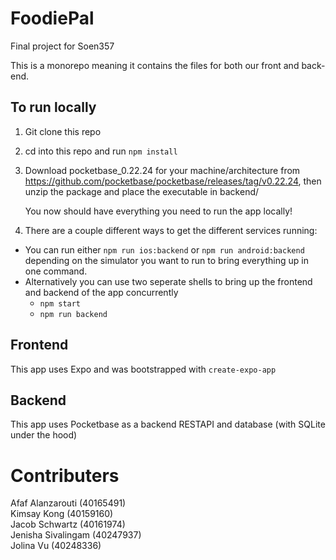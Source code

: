 # FoodiePal

Final project for Soen357

This is a monorepo meaning it contains the files for both our front and back-end.

## To run locally

1. Git clone this repo

2. cd into this repo and run `npm install`

3. Download pocketbase_0.22.24 for your machine/architecture from https://github.com/pocketbase/pocketbase/releases/tag/v0.22.24, then unzip the package and place the executable in backend/

	You now should have everything you need to run the app locally!

4. There are a couple different ways to get the different services running:

- You can run either `npm run ios:backend` or `npm run android:backend` depending on the simulator you want to run to bring everything up in one command.
- Alternatively you can use two seperate shells to bring up the frontend and backend of the app concurrently
  - `npm start`
  - `npm run backend`

## Frontend

This app uses Expo and was bootstrapped with `create-expo-app`

## Backend

This app uses Pocketbase as a backend RESTAPI and database (with SQLite under the hood)

# Contributers

Afaf Alanzarouti (40165491) <br>
Kimsay Kong (40159160) <br>
Jacob Schwartz (40161974) <br>
Jenisha Sivalingam (40247937) <br>
Jolina Vu (40248336)

